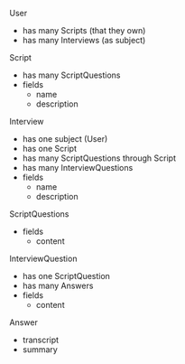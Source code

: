 User

- has many Scripts (that they own)
- has many Interviews (as subject)

Script

- has many ScriptQuestions
- fields
  - name
  - description

Interview

- has one subject (User)
- has one Script
- has many ScriptQuestions through Script
- has many InterviewQuestions
- fields
  - name
  - description

ScriptQuestions

- fields
  - content

InterviewQuestion

- has one ScriptQuestion
- has many Answers
- fields
  - content

Answer

- transcript
- summary
